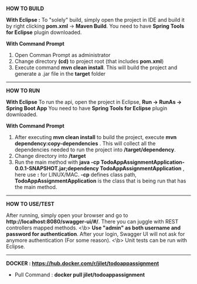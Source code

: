 **HOW TO BUILD** 

**With Eclipse :**
To "solely" build, simply open the project in IDE and build it by right clicking **pom.xml** -> **Maven Build**.
You need to have **Spring Tools for Eclipse** plugin downloaded.


**With Command Prompt**
1. Open Comman Prompt as administrator 
2. Change directory **(cd)** to project root (that includes **pom.xml**)
3. Execute command  **mvn clean install**. This will build the project and generate a .jar file in the **target** folder


------------------------------------------------------------------------------------------------------------------------------------------------------------------------


**HOW TO RUN**

**With Eclipse**
To run the api, open the project in Eclipse, **Run -> RunAs -> Spring Boot App**
You need to have **Spring Tools for Eclipse** plugin downloaded.


**With Command Prompt**
1. After executing **mvn clean install** to build the project, execute **mvn dependency:copy-dependencies** . This will collect all the dependencies needed to 
   run the project into **/target/dependency**.
2. Change directory into **/target**
3. Run the main method with **java -cp TodoAppAssignmentApplication-0.0.1-SNAPSHOT.jar;dependency TodoAppAssignmentApplication** , here use **:** for LINUX/MAC.
   **-cp** defines class path, **TodoAppAssignmentApplication** is the class that is being run that has the main method.
   
------------------------------------------------------------------------------------------------------------------------------------------------------------------------
   
   
**HOW TO USE/TEST**
   
   After running, simply open your browser and go to **http://localhost:8080/swagger-ui/#/**. There you can juggle with REST controllers mapped methods. <\b> 
   **Use "admin" as both username and password for authentication**. After your login, Swagger UI will not ask for anymore authentication (For some reason). <\b> 
   Unit tests can be run with Eclipse.
   
------------------------------------------------------------------------------------------------------------------------------------------------------------------------

**DOCKER : https://hub.docker.com/r/jilet/todoappassignment**
- Pull Command : **docker pull jilet/todoappassignment**

